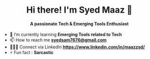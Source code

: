<h1 align="center">Hi there!  I'm Syed Maaz 👋</h1>
<h4 align="center">A passionate Tech & Emerging Tools Enthusiast</h4>


- 🌱 I’m currently learning **Emerging Tools related to Tech**
- 📫 How to reach me **syedsam7676@gmail.com**
- 🧑🏼‍💻 Connect via LinkedIn **https://www.linkedin.com/in/maazzsd/**
- ⚡ Fun fact : **Sarcastic**

